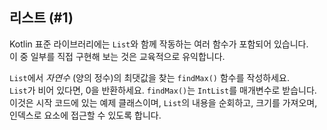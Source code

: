 ## 리스트 (#1)

Kotlin 표준 라이브러리에는 `List`와 함께 작동하는 여러 함수가 포함되어 있습니다.  
이 중 일부를 직접 구현해 보는 것은 교육적으로 유익합니다.  

`List`에서 *자연수* (양의 정수)의 최댓값을 찾는 `findMax()` 함수를 작성하세요.  
`List`가 비어 있다면, 0을 반환하세요. `findMax()`는 `IntList`를 매개변수로 받습니다.  
이것은 시작 코드에 있는 예제 클래스이며, `List`의 내용을 순회하고, 크기를 가져오며,  
인덱스로 요소에 접근할 수 있도록 합니다.